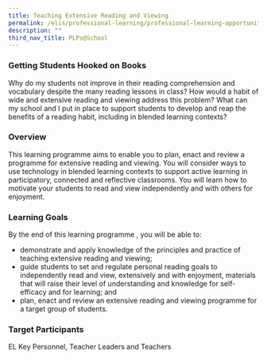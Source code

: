 ```yaml
---
title: Teaching Extensive Reading and Viewing
permalink: /elis/professional-learning/professional-learning-opportunities/teaching-extensive-reading-viewing/
description: ""
third_nav_title: PLPs@School
---
```

### Getting Students Hooked on Books

Why do my students not improve in their reading comprehension and vocabulary despite the many reading lessons in class? How would a habit of wide and extensive reading and viewing address this problem? What can my school and I put in place to support students to develop and reap the benefits of a reading habit, including in blended learning contexts?

### Overview

This learning programme aims to enable you to plan, enact and review a programme for extensive reading and viewing. You will consider ways to use technology in blended learning contexts to support active learning in participatory, connected and reflective classrooms. You will learn how to motivate your students to read and view independently and with others for enjoyment.

### Learning Goals

By the end of this learning programme , you will be able to:

*   demonstrate and apply knowledge of the principles and practice of teaching extensive reading and viewing;
*   guide students to set and regulate personal reading goals to independently read and view, extensively and with enjoyment, materials that will raise their level of understanding and knowledge for self-efficacy and for learning; and
*   plan, enact and review an extensive reading and viewing programme for a target group of students.

### Target Participants

EL Key Personnel, Teacher Leaders and Teachers